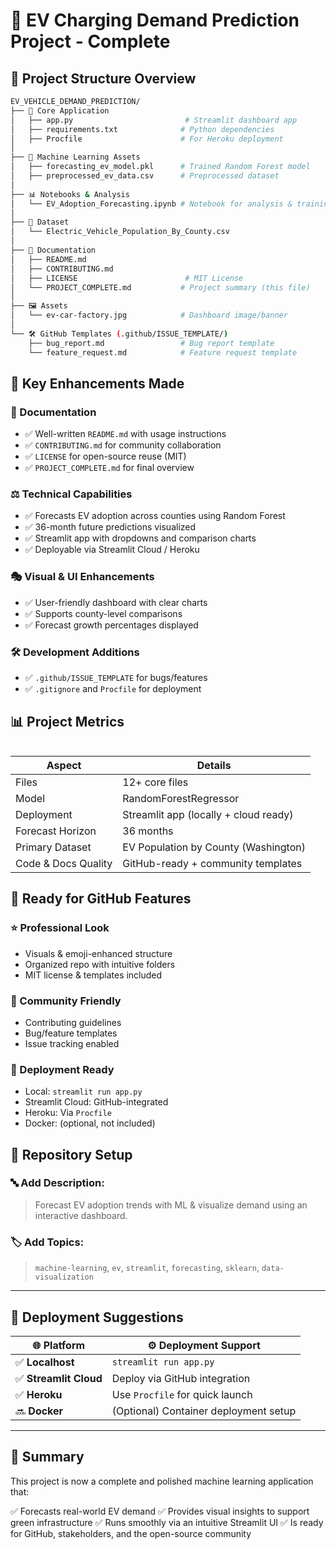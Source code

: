 # 🎉 EV Charging Demand Prediction Project - Complete

## 📁 Project Structure Overview

```bash
EV_VEHICLE_DEMAND_PREDICTION/
├── 🌟 Core Application
│   ├── app.py                         # Streamlit dashboard app
│   ├── requirements.txt              # Python dependencies
│   ├── Procfile                      # For Heroku deployment
│
├── 🤖 Machine Learning Assets
│   ├── forecasting_ev_model.pkl      # Trained Random Forest model
│   ├── preprocessed_ev_data.csv      # Preprocessed dataset
│
├── 📊 Notebooks & Analysis
│   └── EV_Adoption_Forecasting.ipynb # Notebook for analysis & training
│
├── 📃 Dataset
│   └── Electric_Vehicle_Population_By_County.csv
│
├── 📄 Documentation
│   ├── README.md
│   ├── CONTRIBUTING.md
│   ├── LICENSE                        # MIT License
│   └── PROJECT_COMPLETE.md           # Project summary (this file)
│
├── 🖼️ Assets
│   └── ev-car-factory.jpg            # Dashboard image/banner
│
└── 🛠️ GitHub Templates (.github/ISSUE_TEMPLATE/)
    ├── bug_report.md                 # Bug report template
    └── feature_request.md            # Feature request template
```

## 🚀 Key Enhancements Made

### 📖 Documentation

* ✅ Well-written `README.md` with usage instructions
* ✅ `CONTRIBUTING.md` for community collaboration
* ✅ `LICENSE` for open-source reuse (MIT)
* ✅ `PROJECT_COMPLETE.md` for final overview

### ⚖️ Technical Capabilities

* ✅ Forecasts EV adoption across counties using Random Forest
* ✅ 36-month future predictions visualized
* ✅ Streamlit app with dropdowns and comparison charts
* ✅ Deployable via Streamlit Cloud / Heroku

### 🎭 Visual & UI Enhancements

* ✅ User-friendly dashboard with clear charts
* ✅ Supports county-level comparisons
* ✅ Forecast growth percentages displayed

### 🛠️ Development Additions

* ✅ `.github/ISSUE_TEMPLATE` for bugs/features
* ✅ `.gitignore` and `Procfile` for deployment

## 📊 Project Metrics

|   |
| - |

| **Aspect**          | **Details**                           |
| ------------------- | ------------------------------------- |
| Files               | 12+ core files                        |
| Model               | RandomForestRegressor                 |
| Deployment          | Streamlit app (locally + cloud ready) |
| Forecast Horizon    | 36 months                             |
| Primary Dataset     | EV Population by County (Washington)  |
| Code & Docs Quality | GitHub-ready + community templates    |

## 🌟 Ready for GitHub Features

### ⭐ Professional Look

* Visuals & emoji-enhanced structure
* Organized repo with intuitive folders
* MIT license & templates included

### 🤝 Community Friendly

* Contributing guidelines
* Bug/feature templates
* Issue tracking enabled

### 🚀 Deployment Ready

* Local: `streamlit run app.py`
* Streamlit Cloud: GitHub-integrated
* Heroku: Via `Procfile`
* Docker: (optional, not included)

## 🎯 Repository Setup

### 🔤 Add Description:

> Forecast EV adoption trends with ML & visualize demand using an interactive dashboard.

### 🏷️ Add Topics:

> `machine-learning`, `ev`, `streamlit`, `forecasting`, `sklearn`, `data-visualization`

---

## 🚀 Deployment Suggestions

| 🌐 Platform           | ⚙️ Deployment Support                 |
| --------------------- | ------------------------------------- |
| ✅ **Localhost**       | `streamlit run app.py`                |
| ✅ **Streamlit Cloud** | Deploy via GitHub integration         |
| ✅ **Heroku**          | Use `Procfile` for quick launch       |
| 🔜 **Docker**         | (Optional) Container deployment setup |

---

## 🏁 Summary

This project is now a complete and polished machine learning application that:

✅ Forecasts real-world EV demand
✅ Provides visual insights to support green infrastructure
✅ Runs smoothly via an intuitive Streamlit UI
✅ Is ready for GitHub, stakeholders, and the open-source community
